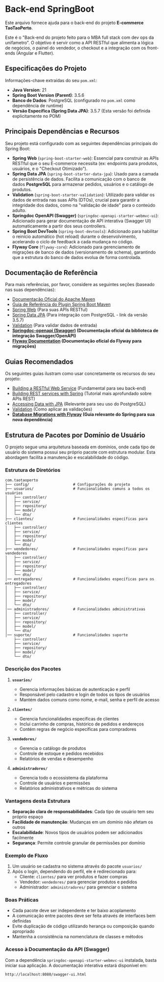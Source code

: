# Back-end SpringBoot

Este arquivo fornece ajuda para o back-end do projeto **E-commerce TaoTaoPerto**.

Este é o "Back-end do projeto feito para o MBA full stack com dev ops da unifametro". O objetivo é servir como a API RESTful que alimenta a lógica de negócios, o painel do vendedor, o checkout e a integração com os front-ends (Angular e Flutter).

## Especificações do Projeto

Informações-chave extraídas do seu `pom.xml`:

* **Java Version**: 21
* **Spring Boot Version (Parent)**: 3.5.6
* **Banco de Dados**: PostgreSQL (configurado no `pom.xml` como dependência de runtime)
* **Versão Específica (Spring Data JPA)**: 3.5.7 (Esta versão foi definida explicitamente no POM)

## Principais Dependências e Recursos

Seu projeto está configurado com as seguintes dependências principais do Spring Boot:

* **Spring Web** (`spring-boot-starter-web`): Essencial para construir as APIs RESTful que o seu E-commerce necessita (ex: endpoints para produtos, usuários, e o "Checkout Otimizado").
* **Spring Data JPA** (`spring-boot-starter-data-jpa`): Usado para a camada de persistência de dados. Facilita a comunicação com o banco de dados **PostgreSQL** para armazenar pedidos, usuários e o catálogo de produtos.
* **Validation** (`spring-boot-starter-validation`): Utilizado para validar os dados de entrada nas suas APIs (DTOs), crucial para garantir a integridade dos dados, como na "validação de idade" para o conteúdo adulto.
* **Springdoc OpenAPI (Swagger)** (`springdoc-openapi-starter-webmvc-ui`): Adicionado para gerar documentação de API interativa (Swagger UI) automaticamente a partir dos seus controllers.
* **Spring Boot DevTools** (`spring-boot-devtools`): Adicionado para habilitar o reinício automático (hot reload) durante o desenvolvimento, acelerando o ciclo de feedback a cada mudança no código.
* **Flyway Core** (`flyway-core`): Adicionado para gerenciamento de migrações de banco de dados (versionamento de schema), garantindo que a estrutura do banco de dados evolua de forma controlada.

## Documentação de Referência

Para mais referências, por favor, considere as seguintes seções (baseado nas suas dependências):

* [Documentação Oficial do Apache Maven](https://maven.apache.org/guides/index.html)
* [Guia de Referência do Plugin Spring Boot Maven](https://docs.spring.io/spring-boot/3.5.6/maven-plugin)
* [Spring Web](https://docs.spring.io/spring-boot/3.5.6/reference/web/servlet.html) (Para suas APIs RESTful)
* [Spring Data JPA](https://docs.spring.io/spring-boot/3.5.7/reference/data/sql.html#data.sql.jpa-and-spring-data) (Para integração com PostgreSQL - link da versão 3.5.7)
* [Validation](https://docs.spring.io/spring-boot/3.5.6/reference/io/validation.html) (Para validar dados de entrada)
* **[Springdoc-openapi (Swagger)](https://springdoc.org/) (Documentação oficial da biblioteca de integração Swagger/OpenAPI)**
* **[Flyway Documentation](https://flywaydb.org/documentation/) (Documentação oficial do Flyway para migrações)**

## Guias Recomendados

Os seguintes guias ilustram como usar concretamente os recursos do seu projeto:

* [Building a RESTful Web Service](https://spring.io/guides/gs/rest-service/) (Fundamental para seu back-end)
* [Building REST services with Spring](https://spring.io/guides/tutorials/rest/) (Tutorial mais aprofundado sobre APIs REST)
* [Accessing Data with JPA](https://spring.io/guides/gs/accessing-data-jpa/) (Relevante para seu uso do PostgreSQL)
* [Validation](https://spring.io/guides/gs/validating-form-input/) (Como aplicar as validações)
* **[Database Migrations with Flyway](https://spring.io/guides/gs/managing-database-migrations-with-flyway/) (Guia relevante do Spring para sua nova dependência)**

## Estrutura de Pacotes por Domínio de Usuário

O projeto segue uma arquitetura baseada em domínios, onde cada tipo de usuário do sistema possui seu próprio pacote com estrutura modular. Esta abordagem facilita a manutenção e escalabilidade do código.

### Estrutura de Diretórios

```
com.taotaoperto
├── config/                    # Configurações do projeto
├── usuarios/                  # Funcionalidades comuns a todos os usuários
│   ├── controller/
│   ├── service/
│   ├── repository/
│   ├── model/
│   └── dto/
├── clientes/                  # Funcionalidades específicas para clientes
│   ├── controller/
│   ├── service/
│   ├── repository/
│   ├── model/
│   └── dto/
├── vendedores/                # Funcionalidades específicas para vendedores
│   ├── controller/
│   ├── service/
│   ├── repository/
│   ├── model/
│   └── dto/
│── entregadores/              # Funcionalidades específicas para os entregadores
│   ├── controller/
│   ├── service/
│   ├── repository/
│   ├── model/
│   └── dto/
│── administradores/           # Funcionalidades administrativas
│   ├── controller/
│   ├── service/
│   ├── repository/
│   ├── model/
│   └── dto/
│── suporte/                   # Funcionalidades suporte
    ├── controller/
    ├── service/
    ├── repository/
    ├── model/
    └── dto/
```

### Descrição dos Pacotes

1. **`usuarios/`**
   - Gerencia informações básicas de autenticação e perfil
   - Responsável pelo cadastro e login de todos os tipos de usuários
   - Mantém dados comuns como nome, e-mail, senha e perfil de acesso

2. **`clientes/`**
   - Gerencia funcionalidades específicas de clientes
   - Inclui carrinho de compras, histórico de pedidos e endereços
   - Contém regras de negócio específicas para compradores

3. **`vendedores/`**
   - Gerencia o catálogo de produtos
   - Controle de estoque e pedidos recebidos
   - Relatórios de vendas e desempenho

4. **`administradores/`**
   - Gerencia todo o ecossistema da plataforma
   - Controle de usuários e permissões
   - Relatórios administrativos e métricas do sistema

### Vantagens desta Estrutura

- **Separação clara de responsabilidades**: Cada tipo de usuário tem seu próprio espaço
- **Facilidade de manutenção**: Mudanças em um domínio não afetam os outros
- **Escalabilidade**: Novos tipos de usuários podem ser adicionados facilmente
- **Segurança**: Permite controle granular de permissões por domínio

### Exemplo de Fluxo

1. Um usuário se cadastra no sistema através do pacote `usuarios/`
2. Após o login, dependendo do perfil, ele é redirecionado para:
   - Cliente: `clientes/` para ver produtos e fazer compras
   - Vendedor: `vendedores/` para gerenciar produtos e pedidos
   - Administrador: `administradores/` para gerenciar o sistema

### Boas Práticas

- Cada pacote deve ser independente e ter baixo acoplamento
- A comunicação entre pacotes deve ser feita através de interfaces bem definidas
- Evite duplicação de código utilizando herança ou composição quando apropriado
- Mantenha a consistência na nomenclatura de classes e métodos

### Acesso à Documentação da API (Swagger)

Com a dependência `springdoc-openapi-starter-webmvc-ui` instalada, basta iniciar sua aplicação. A documentação interativa estará disponível em:

`http://localhost:8080/swagger-ui.html`